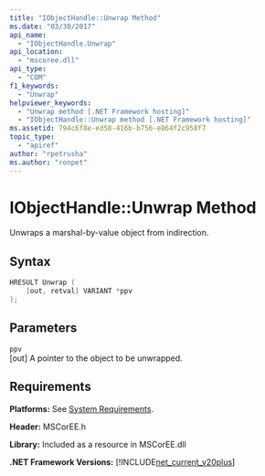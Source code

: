 ```yaml
---
title: "IObjectHandle::Unwrap Method"
ms.date: "03/30/2017"
api_name: 
  - "IObjectHandle.Unwrap"
api_location: 
  - "mscoree.dll"
api_type: 
  - "COM"
f1_keywords: 
  - "Unwrap"
helpviewer_keywords: 
  - "Unwrap method [.NET Framework hosting]"
  - "IObjectHandle::Unwrap method [.NET Framework hosting]"
ms.assetid: 794c6f8e-ed58-416b-b756-e864f2c958f7
topic_type: 
  - "apiref"
author: "rpetrusha"
ms.author: "ronpet"
---
```

# IObjectHandle::Unwrap Method
Unwraps a marshal-by-value object from indirection.  
  
## Syntax  
  
```cpp  
HRESULT Unwrap (  
    [out, retval] VARIANT *ppv  
);  
```  
  
## Parameters  
 `ppv`  
 [out] A pointer to the object to be unwrapped.  
  
## Requirements  
 **Platforms:** See [System Requirements](../../../../docs/framework/get-started/system-requirements.md).  
  
 **Header:** MSCorEE.h  
  
 **Library:** Included as a resource in MSCorEE.dll  
  
 **.NET Framework Versions:** [!INCLUDE[net_current_v20plus](../../../../includes/net-current-v20plus-md.md)]  
